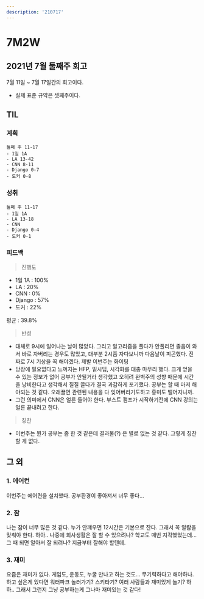 ```yaml
---
description: '210717'
---
```


# 7M2W

## 2021년 7월 둘째주 회고

7월 11일 ~ 7월 17일간의 회고이다.

* 실제 표준 규약은 셋째주이다.

## TIL

### 계획

```text
둘째 주 11-17
- 1일 1A
- LA 13-42
- CNN 8-11
- Django 0-7
- 도커 0-8
```

### 성취

```text
둘째 주 11-17
- 1일 1A
- LA 13-18
- CNN 
- Django 0-4
- 도커 0-1
```

### 피드백

> 진행도

* 1일 1A : 100%
* LA : 20%
* CNN : 0%
* Django : 57%
* 도커 : 22%

평균 : 39.8%

> 반성

* 대체로 9시에 일어나는 날이 많았다. 그리고 알고리즘을 풀다가 안풀리면 졸음이 와서 바로 자버리는 경우도 많았고, 대부분 2시쯤 자다보니까 다음날이 피곤했다. 진짜로 7시 기상을 꼭 해야겠다. 제발 이번주는 화이팅
* 당장에 필요없다고 느껴지는 HFP, 밑시딥, 시각화를 대충 마무리 했다. 크게 얻을 수 있는 정보가 없어 공부가 안될거라 생각했고 오히려 완벽주의 성향 때문에 시간을 낭비한다고 생각해서 질질 끌다가 결국 과감하게 포기했다. 공부는 할 때 마저 해야되는 것 같다. 오래끌면 관련된 내용을 다 잊어버리기도하고 흥미도 떨어지니까.
* 그런 의미에서 CNN은 얼른 들어야 한다. 부스트 캠프가 시작하기전에 CNN 강의는 얼른 끝내려고 한다.

> 칭찬

* 이번주는 뭔가 공부는 좀 한 것 같은데 결과물\(?\) 은 별로 없는 것 같다. 그렇게 칭찬할 게 없다.

## 그 외

### 1. 에어컨

이번주는 에어컨을 설치했다. 공부환경이 좋아져서 너무 좋다...

### 2. 잠

나는 잠이 너무 많은 것 같다. 누가 안꺠우면 12시간은 기본으로 잔다. 그래서 꼭 알람을 맞춰야 한다. 하아.. 나중에 회사생활은 잘 할 수 있으려나? 학교도 매번 지각했었는데... 그 때 되면 알아서 잘 되려나? 지금부터 잘해야 할텐데.

### 3. 재미

요즘은 재미가 없다. 게임도, 운동도, 누굴 만나고 하는 것도... 무기력하다고 해야하나. 하고 싶은게 있다면 워터파크 놀러가기? 스키타기? 여러 사람들과 재미있게 놀기? 하하.. 그래서 그런지 그냥 공부하는게 그나마 재미있는 것 같다!








